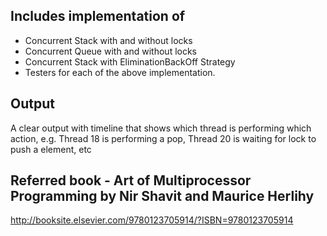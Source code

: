 ## Includes implementation of
 * Concurrent Stack with and without locks
 * Concurrent Queue with and without locks
 * Concurrent Stack with EliminationBackOff Strategy
 * Testers for each of the above implementation.

## Output
A clear output with timeline that shows which thread is performing which action, e.g. Thread 18 is performing a pop, Thread 20 is waiting for lock to push a element, etc

## Referred book - Art of Multiprocessor Programming by Nir Shavit and Maurice Herlihy
http://booksite.elsevier.com/9780123705914/?ISBN=9780123705914

